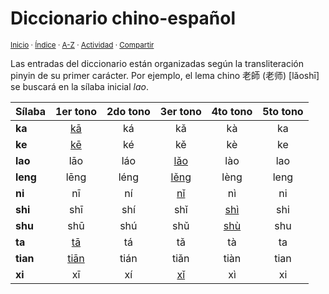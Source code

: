 # Diccionario chino-español
<sup>[Inicio](../index.md) · [Índice](../indices/diccionarios.md) · [A-Z](../indices/alfabetico.md) · [Actividad](../indices/actividad.md) · [Compartir](https://x.com/intent/tweet?text=Diccionario%20chino-espa%C3%B1ol%2C%20con%20entradas%20organizadas%20seg%C3%BAn%20la%20transliteraci%C3%B3n%20pinyin%20de%20su%20primer%20car%C3%A1cter.%0A%E2%86%92%20https%3A%2F%2Fjucardus.github.io%2Findices%2Fchino-espanol.html%0A%0A%23dccnrs_jucardus%0A%40jucardus)</sup>

Las entradas del diccionario están organizadas según la transliteración pinyin de su primer carácter. Por ejemplo, el lema chino 老師 (老师) [lǎoshī] se buscará en la sílaba inicial _lao_.

| Sílaba | 1er tono | 2do tono | 3er tono | 4to tono | 5to tono |
| :----- | :------: | :------: | :------: | :------: | :------: |
| **ka** | [kā](../indices/chino-espanol-ka1.md) | ká | kǎ | kà | ka |
| **ke** | [kē](../indices/chino-espanol-ke1.md) | ké | kě | kè | ke |
| **lao** | lāo | láo | [lǎo](../indices/chino-espanol-lao3.md) | lào | lao |
| **leng** | lēng | léng | [lěng](../indices/chino-espanol-leng3.md) | lèng | leng |
| **ni** | nī | ní | [nǐ](../indices/chino-espanol-ni3.md) | nì | ni |
| **shi** | shī | shí | shǐ | [shì](../indices/chino-espanol-shi4.md) | shi |
| **shu** | shū | shú | shǔ | [shù](../indices/chino-espanol-shu4.md) | shu |
| **ta** | [tā](../indices/chino-espanol-ta1.md) | tá | tǎ | tà | ta |
| **tian** | [tiān](../indices/chino-espanol-tian1.md) | tián | tiǎn | tiàn | tian |
| **xi** | xī | xí | [xǐ](../indices/chino-espanol-xi3.md) | xì | xi |
